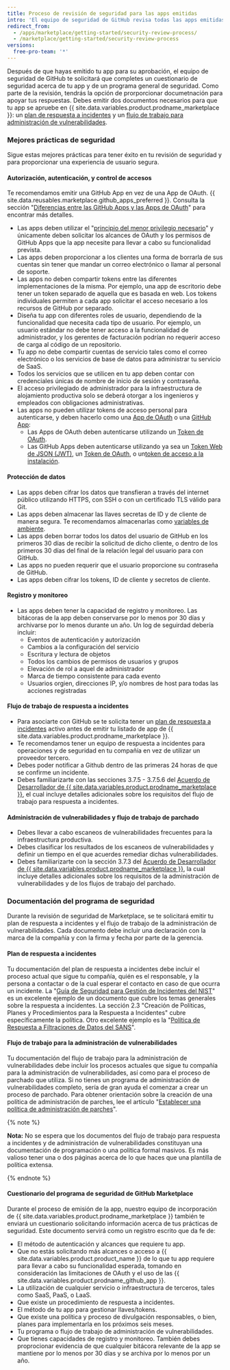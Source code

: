 ```yaml
---
title: Proceso de revisión de seguridad para las apps emitidas
intro: 'El equipo de seguridad de GitHub revisa todas las apps emitidas a {{ site.data.variables.product.prodname_marketplace }} para garantizar que cumplen los requisitos de seguridad. Sigue estas mejores prácticas para estar preparado para el proceso de revisión.'
redirect_from:
  - /apps/marketplace/getting-started/security-review-process/
  - /marketplace/getting-started/security-review-process
versions:
  free-pro-team: '*'
---
```




Después de que hayas emitido tu app para su aprobación, el equipo de seguridad de GitHub te solicitará que completes un cuestionario de seguridad acerca de tu app y de un programa general de seguridad. Como parte de la revisión, tendrás la opción de prorporcionar documetnación para apoyar tus respuestas. Debes emitir dos documentos necesarios para que tu app se apruebe en {{ site.data.variables.product.prodname_marketplace }}: un [plan de respuesta a incidentes](#incident-response-plan) y un [flujo de trabajo para administración de vulnerabilidades](#vulnerability-management-workflow).


### Mejores prácticas de seguridad

Sigue estas mejores prácticas para tener éxito en tu revisión de seguridad y para proporcionar una experiencia de usuario segura.

#### Autorización, autenticación, y control de accesos

Te recomendamos emitir una GitHub App en vez de una App de OAuth. {{ site.data.reusables.marketplace.github_apps_preferred }}. Consulta la sección "[Diferencias entre las GitHub Apps y las Apps de OAuth](/apps/differences-between-apps/)" para encontrar más detalles.
- Las apps deben utilizar el "[principio del menor privilegio necesario](https://en.wikipedia.org/wiki/Principle_of_least_privilege)" y únicamente deben solicitar los alcances de OAuth y los permisos de GitHub Apps que la app necesite para llevar a cabo su funcionalidad prevista.
- Las apps deben proporcionar a los clientes una forma de borrarla de sus cuentas sin tener que mandar un correo electrónico o llamar al personal de soporte.
- Las apps no deben compartir tokens entre las diferentes implementaciones de la misma. Por ejemplo, una app de escritorio debe tener un token separado de aquella que es basada en web. Los tokens individuales permiten a cada app solicitar el acceso necesario a los recursos de GitHub por separado.
- Diseña tu app con diferentes roles de usuario, dependiendo de la funcionalidad que necesita cada tipo de usuario. Por ejemplo, un usuario estándar no debe tener acceso a la funcionalidad de administrador, y los gerentes de facturación podrían no requerir acceso de carga al código de un repositorio.
- Tu app no debe compartir cuentas de servicio tales como el correo electrónico o los servicios de base de datos para administrar tu servicio de SaaS.
- Todos los servicios que se utilicen en tu app deben contar con credenciales únicas de nombre de inicio de sesión y contraseña.
- El acceso privilegiado de administrador para la infraestructura de alojamiento productiva solo se deberá otorgar a los ingenieros y empleados con obligaciones administrativas.
- Las apps no pueden utilizar tokens de acceso personal para autenticarse, y deben hacerlo como una [App de OAuth](/apps/about-apps/#about-oauth-apps) o una [GitHub App](/apps/about-apps/#about-github-apps):
  - Las Apps de OAuth deben autenticarse utilizando un [Token de OAuth](/apps/building-oauth-apps/authorizing-oauth-apps/).
  - Las GitHub Apps deben autenticarse utilizando ya sea un [Token Web de JSON (JWT)](/apps/building-github-apps/authenticating-with-github-apps/#authenticating-as-a-github-app), un [Token de OAuth](/apps/building-github-apps/identifying-and-authorizing-users-for-github-apps/), o un[token de acceso a la instalación](/apps/building-github-apps/authenticating-with-github-apps/#authenticating-as-an-installation).

#### Protección de datos

- Las apps deben cifrar los datos que transfieran a través del internet público utilizando HTTPS, con SSH o con un certificado TLS válido para Git.
- Las apps deben almacenar las llaves secretas de ID y de cliente de manera segura. Te recomendamos almacenarlas como [variables de ambiente](http://en.wikipedia.org/wiki/Environment_variable#Getting_and_setting_environment_variables).
- Las apps deben borrar todos los datos del usuario de GitHub en los primeros 30 días de recibir la solicitud de dicho cliente, o dentro de los primeros 30 días del final de la relación legal del usuario para con GitHub.
- Las apps no pueden requerir que el usuario proporcione su contraseña de GitHub.
- Las apps deben cifrar los tokens, ID de cliente y secretos de cliente.

#### Registro y monitoreo

- Las apps deben tener la capacidad de registro y monitoreo. Las bitácoras de la app deben conservarse por lo menos por 30 días y archivarse por lo menos durante un año. Un log de seguirdad debería incluir:
  - Eventos de autenticación y autorización
  - Cambios a la configuración del servicio
  - Escritura y lectura de objetos
  - Todos los cambios de permisos de usuarios y grupos
  - Elevación de rol a aquel de administrador
  - Marca de tiempo consistente para cada evento
  - Usuarios orgien, direcciones IP, y/o nombres de host para todas las acciones registradas

#### Flujo de trabajo de respuesta a incidentes

- Para asociarte con GitHub se te solicita tener un [plan de respuesta a incidentes](#incident-response-plan) activo antes de emitir tu listado de app de {{ site.data.variables.product.prodname_marketplace }}.
- Te recomendamos tener un equipo de respuesta a incidentes para operaciones y de seguridad en tu compañía en vez de utilizar un proveedor tercero.
- Debes poder notificar a Github dentro de las primeras 24 horas de que se confirme un incidente.
- Debes familiarizarte con las secciones 3.7.5 - 3.7.5.6 del [Acuerdo de Desarrollador de {{ site.data.variables.product.prodname_marketplace }}](/github/site-policy/github-marketplace-developer-agreement#3-restrictions-and-responsibilities), el cual incluye detalles adicionales sobre los requisitos del flujo de trabajo para respuesta a incidentes.

#### Administración de vulnerabilidades y flujo de trabajo de parchado

- Debes llevar a cabo escaneos de vulnerabilidades frecuentes para la infraestructura productiva.
- Debes clasificar los resultados de los escaneos de vulnerabilidades y definir un tiempo en el que acuerdes remediar dichas vulnerabilidades.
- Debes familiarizarte con la sección 3.7.3 del [Acuerdo de Desarrollador de {{ site.data.variables.product.prodname_marketplace }}](/github/site-policy/github-marketplace-developer-agreement#3-restrictions-and-responsibilities), la cual incluye detalles adicionales sobre los requisitos de la administración de vulnerabilidades y de los flujos de trabajo del parchado.

### Documentación del programa de seguridad

Durante la revisión de seguridad de Marketplace, se te solicitará emitir tu plan de respuesta a incidentes y el flujo de trabajo de la administración de vulnerabilidades. Cada documento debe incluir una declaración con la marca de la compañía y con la firma y fecha por parte de la gerencia.

#### Plan de respuesta a incidentes
Tu documentación del plan de respuesta a incidentes debe incluir el proceso actual que sigue tu compañía, quién es el responsable, y la persona a contactar o de la cual esperar el contacto en caso de que ocurra un incidente. La "[Guía de Seguridad para Gestión de Incidentes del NIST](http://nvlpubs.nist.gov/nistpubs/SpecialPublications/NIST.SP.800-61r2.pdf)" es un excelente ejemplo de un documento que cubre los temas generales sobre la respuesta a incidentes. La sección 2.3 "Creación de Políticas, Planes y Procedimientos para la Respuesta a Incidentes" cubre específicamente la política. Otro excelente ejemplo es la "[Política de Respuesta a Filtraciones de Datos del SANS](https://www.sans.org/security-resources/policies/general/pdf/data-breach-response)".

#### Flujo de trabajo para la administración de vulnerabilidades
Tu documentación del flujo de trabajo para la administración de vulnerabilidades debe incluir los procesos actuales que sigue tu compañía para la administración de vulnerabilidades, así como para el proceso de parchado que utiliza. Si no tienes un programa de administración de vulnerabilidades completo, sería de gran ayuda el comenzar a crear un proceso de parchado. Para obtener orientación sobre la creación de una política de administración de parches, lee el artículo "[Establecer una política de administración de parches](https://www.techrepublic.com/blog/it-security/establish-a-patch-management-policy-87756/)".

{% note %}

**Nota:** No se espera que los documentos del flujo de trabajo para respuesta a incidentes y de administración de vulnerabilidades constituyan una documentación de programación o una política formal masivos. Es más valioso tener una o dos páginas acerca de lo que haces que una plantilla de política extensa.

{% endnote %}

#### Cuestionario del programa de seguridad de GitHub Marketplace

Durante el proceso de emisión de la app, nuestro equipo de incorporación de {{ site.data.variables.product.prodname_marketplace }} también te enviará un cuestionario solicitando información acerca de tus prácticas de seguridad. Este documento servirá como un registro escrito que da fe de:

- El método de autenticación y alcances que requiere tu app.
- Que no estás solicitando más alcances o acceso a {{ site.data.variables.product.product_name }} de lo que tu app requiere para llevar a cabo su funcionalidad esperada, tomando en consideración las limitaciones de OAuth y el uso de las {{ site.data.variables.product.prodname_github_app }}.
- La utilización de cualquier servicio o infraestructura de terceros, tales como SaaS, PaaS, o LaaS.
- Que existe un procedimiento de respuesta a incidentes.
- El método de tu app para gestionar llaves/tokens.
- Que existe una política y proceso de divulgación responsables, o bien, planes para implementarla en los próximos seis meses.
- Tu programa o flujo de trabajo de administración de vulnerabilidades.
- Que tienes capacidades de registro y monitoreo. También debes proprocionar evidencia de que cualquier bitácora relevante de la app se mantiene por lo menos por 30 días y se archiva por lo menos por un año.

